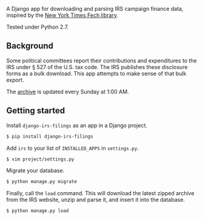 A Django app for downloading and parsing IRS campaign finance data, inspired by the [New York Times Fech library](https://github.com/NYTimes/Fech).

Tested under Python 2.7.

Background
---------------
Some political committees report their contributions and expenditures to the IRS under § 527 of the U.S. tax code. The IRS publishes these disclosure forms as a bulk download. This app attempts to make sense of that bulk export.

The [archive](http://forms.irs.gov/app/pod/dataDownload/dataDownload) is updated every Sunday at 1:00 AM. 

Getting started
---------------

Install `django-irs-filings` as an app in a Django project.

```bash
$ pip install django-irs-filings
```

Add `irs` to your list of `INSTALLED_APPS` in `settings.py`.

```bash
$ vim project/settings.py
```

Migrate your database.

```bash
$ python manage.py migrate
```

Finally, call the `load` command. This will download the latest zipped archive from the IRS website, unzip and parse it, and insert it into the database.

```bash
$ python manage.py load
```